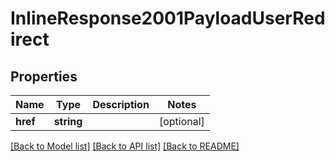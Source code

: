 # InlineResponse2001PayloadUserRedirect

## Properties
Name | Type | Description | Notes
------------ | ------------- | ------------- | -------------
**href** | **string** |  | [optional] 

[[Back to Model list]](../../README.md#documentation-for-models) [[Back to API list]](../../README.md#documentation-for-api-endpoints) [[Back to README]](../../README.md)

